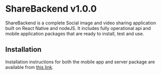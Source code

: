 # ShareBackend v1.0.0

ShareBackend is a complete Social image and video sharing application built on React Native and nodeJS. It includes fully operational api and mobile application packages that are ready to install, test and use.

## Installation

Installation instructions for both the mobile app and server package are available from [this link](https://henkcorporaal.gitbook.io/react-native-share-backend-app/).